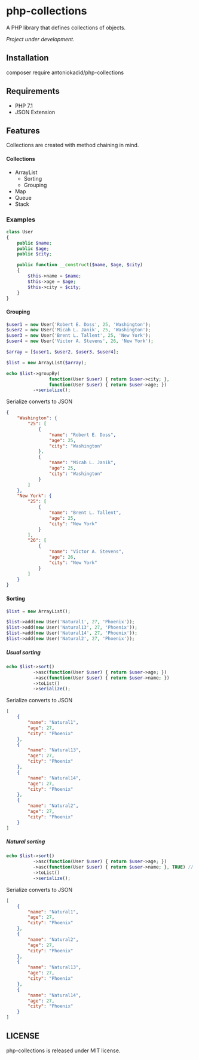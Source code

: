 # php-collections
A PHP library that defines collections of objects.

*Project under development.*

## Installation

composer require antoniokadid/php-collections

## Requirements
* PHP 7.1
* JSON Extension

## Features

Collections are created with method chaining in mind.

#### Collections
* ArrayList
  * Sorting
  * Grouping
* Map
* Queue
* Stack

### Examples

```php
class User
{
    public $name;
    public $age;
    public $city;

    public function __construct($name, $age, $city)
    {
        $this->name = $name;
        $this->age = $age;
        $this->city = $city;
    }
}
```

#### Grouping

```php
$user1 = new User('Robert E. Doss', 25, 'Washington');
$user2 = new User('Micah L. Janik', 25, 'Washington');
$user3 = new User('Brent L. Tallent', 25, 'New York');
$user4 = new User('Victor A. Stevens', 26, 'New York');

$array = [$user1, $user2, $user3, $user4];

$list = new ArrayList($array);

echo $list->groupBy(
                function(User $user) { return $user->city; },
                function(User $user) { return $user->age; })
          ->serialize();
```
Serialize converts to JSON
```json
{
    "Washington": {
        "25": [
            {
                "name": "Robert E. Doss",
                "age": 25,
                "city": "Washington"
            },
            {
                "name": "Micah L. Janik",
                "age": 25,
                "city": "Washington"
            }
        ]
    },
    "New York": {
        "25": [
            {
                "name": "Brent L. Tallent",
                "age": 25,
                "city": "New York"
            }
        ],
        "26": [
            {
                "name": "Victor A. Stevens",
                "age": 26,
                "city": "New York"
            }
        ]
    }
}
```

#### Sorting
```php
$list = new ArrayList();

$list->add(new User('Natural1', 27, 'Phoenix'));
$list->add(new User('Natural13', 27, 'Phoenix'));
$list->add(new User('Natural14', 27, 'Phoenix'));
$list->add(new User('Natural2', 27, 'Phoenix'));
```

##### Usual sorting

```php
echo $list->sort()
          ->asc(function(User $user) { return $user->age; })
          ->asc(function(User $user) { return $user->name; })
          ->toList()
          ->serialize();
```
Serialize converts to JSON
```json
[
    {
        "name": "Natural1",
        "age": 27,
        "city": "Phoenix"
    },
    {
        "name": "Natural13",
        "age": 27,
        "city": "Phoenix"
    },
    {
        "name": "Natural14",
        "age": 27,
        "city": "Phoenix"
    },
    {
        "name": "Natural2",
        "age": 27,
        "city": "Phoenix"
    }
]
```

##### Natural sorting

```php
echo $list->sort()
          ->asc(function(User $user) { return $user->age; })
          ->asc(function(User $user) { return $user->name; }, TRUE) // <-- TRUE is for natural sorting
          ->toList()
          ->serialize();
```
Serialize converts to JSON
```json
[
    {
        "name": "Natural1",
        "age": 27,
        "city": "Phoenix"
    },
    {
        "name": "Natural2",
        "age": 27,
        "city": "Phoenix"
    },
    {
        "name": "Natural13",
        "age": 27,
        "city": "Phoenix"
    },
    {
        "name": "Natural14",
        "age": 27,
        "city": "Phoenix"
    }
]
```

## LICENSE

php-collections is released under MIT license.